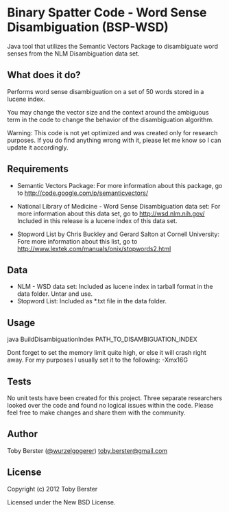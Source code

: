 Binary Spatter Code - Word Sense Disambiguation (BSP-WSD)
=========

Java tool that utilizes the Semantic Vectors Package to disambiguate word senses from the NLM Disambiguation data set.

What does it do?
----------------

Performs word sense disambiguation on a set of 50 words stored in a lucene index. 

You may change the vector size and the context around the ambiguous term in the code to change the behavior of the disambiguation algorithm. 

Warning: This code is not yet optimized and was created only for research purposes. If you do find anything wrong with it, please let me know so I can update it accordingly.

Requirements
------------

- Semantic Vectors Package: 
  For more information about this package, go to http://code.google.com/p/semanticvectors/

- National Library of Medicine - Word Sense Disambiguation data set:
  For more information about this data set, go to http://wsd.nlm.nih.gov/
  Included in this release is a lucene index of this data set. 
  
- Stopword List by Chris Buckley and Gerard Salton at Cornell University:
  Fore more information about this list, go to http://www.lextek.com/manuals/onix/stopwords2.html


Data
-----

- NLM - WSD data set:
  Included as lucene index in tarball format in the data folder. Untar and use.
- Stopword List:
  Included as *.txt file in the data folder.

Usage
-----

  java BuildDisambiguationIndex PATH_TO_DISAMBIGUATION_INDEX
  
Dont forget to set the memory limit quite high, or else it will crash right away.
For my purposes I usually set it to the following:
  -Xmx16G


Tests
-----

No unit tests have been created for this project. Three separate researchers looked over the code and found no logical issues within the code. Please feel free to make changes and share them with the community.

Author
-------

Toby Berster ([@wurzelgogerer](http://twitter.com/wurzelgogerer))
toby.berster@gmail.com

License
-------

Copyright (c) 2012 Toby Berster

Licensed under the New BSD License.